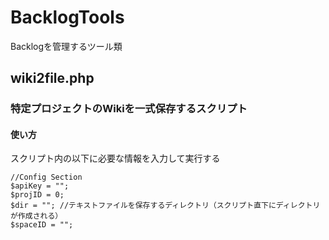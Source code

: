 # BacklogTools
Backlogを管理するツール類

## wiki2file.php
### 特定プロジェクトのWikiを一式保存するスクリプト
#### 使い方
スクリプト内の以下に必要な情報を入力して実行する

```
//Config Section
$apiKey = "";
$projID = 0;
$dir = ""; //テキストファイルを保存するディレクトリ（スクリプト直下にディレクトリが作成される）
$spaceID = "";
```
